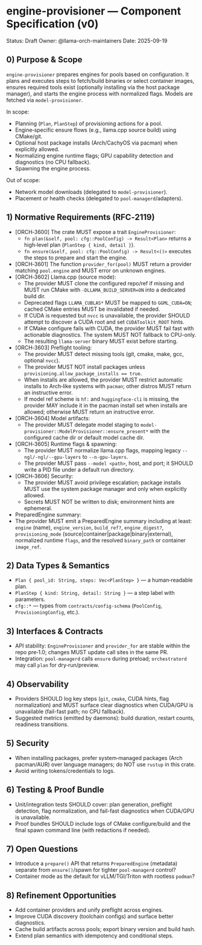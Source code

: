 # engine-provisioner — Component Specification (v0)

Status: Draft
Owner: @llama-orch-maintainers
Date: 2025-09-19

## 0) Purpose & Scope

`engine-provisioner` prepares engines for pools based on configuration. It plans and executes steps to fetch/build binaries or select container images, ensures required tools exist (optionally installing via the host package manager), and starts the engine process with normalized flags. Models are fetched via `model-provisioner`.

In scope:
- Planning (`Plan`, `PlanStep`) of provisioning actions for a pool.
- Engine‑specific ensure flows (e.g., llama.cpp source build) using CMake/git.
- Optional host package installs (Arch/CachyOS via pacman) when explicitly allowed.
- Normalizing engine runtime flags; GPU capability detection and diagnostics (no CPU fallback).
- Spawning the engine process.

Out of scope:
- Network model downloads (delegated to `model-provisioner`).
- Placement or health checks (delegated to `pool-managerd`/adapters).

## 1) Normative Requirements (RFC‑2119)

- [ORCH‑3600] The crate MUST expose a trait `EngineProvisioner`:
  - `fn plan(&self, pool: cfg::PoolConfig) -> Result<Plan>` returns a high‑level plan (`PlanStep { kind, detail }`).
  - `fn ensure(&self, pool: cfg::PoolConfig) -> Result<()>` executes the steps to prepare and start the engine.
- [ORCH‑3601] The function `provider_for(pool)` MUST return a provider matching `pool.engine` and MUST error on unknown engines.
- [ORCH‑3602] Llama.cpp (source mode):
  - The provider MUST clone the configured repo/ref if missing and MUST run CMake with `-DLLAMA_BUILD_SERVER=ON` into a dedicated build dir.
  - Deprecated flags `LLAMA_CUBLAS*` MUST be mapped to `GGML_CUDA=ON`; cached CMake entries MUST be invalidated if needed.
  - If CUDA is requested but `nvcc` is unavailable, the provider SHOULD attempt to discover a CUDA root and set `CUDAToolkit_ROOT` hints.
  - If CMake configure fails with CUDA, the provider MUST fail fast with actionable diagnostics. The system MUST NOT fallback to CPU-only.
  - The resulting `llama-server` binary MUST exist before starting.
- [ORCH‑3603] Preflight tooling:
  - The provider MUST detect missing tools (git, cmake, make, gcc, optional `nvcc`).
  - The provider MUST NOT install packages unless `provisioning.allow_package_installs == true`.
  - When installs are allowed, the provider MUST restrict automatic installs to Arch‑like systems with `pacman`; other distros MUST return an instructive error.
  - If model ref scheme is `hf:` and `huggingface-cli` is missing, the provider MAY include it in the pacman install set when installs are allowed; otherwise MUST return an instructive error.
- [ORCH‑3604] Model artifacts:
  - The provider MUST delegate model staging to `model-provisioner::ModelProvisioner::ensure_present*` with the configured cache dir or default model cache dir.
- [ORCH‑3605] Runtime flags & spawning:
  - The provider MUST normalize llama.cpp flags, mapping legacy `--ngl/-ngl/--gpu-layers` to `--n-gpu-layers`.
  - The provider MUST pass `--model <path>`, host, and port; it SHOULD write a PID file under a default run directory.
- [ORCH‑3606] Security:
  - The provider MUST avoid privilege escalation; package installs MUST use the system package manager and only when explicitly allowed.
  - Secrets MUST NOT be written to disk; environment hints are ephemeral.
 - PreparedEngine summary:
  - The provider MUST emit a PreparedEngine summary including at least: `engine` (name), `engine_version`, `build_ref?`, `engine_digest?`, `provisioning_mode` (source|container|package|binary|external), normalized runtime `flags`, and the resolved `binary_path` or container `image_ref`.

## 2) Data Types & Semantics

- `Plan { pool_id: String, steps: Vec<PlanStep> }` — a human‑readable plan.
- `PlanStep { kind: String, detail: String }` — a step label with parameters.
- `cfg::*` — types from `contracts/config-schema` (`PoolConfig`, `ProvisioningConfig`, etc.).

## 3) Interfaces & Contracts

- API stability: `EngineProvisioner` and `provider_for` are stable within the repo pre‑1.0; changes MUST update call sites in the same PR.
- Integration: `pool-managerd` calls `ensure` during preload; `orchestratord` may call `plan` for dry‑run/preview.

## 4) Observability

- Providers SHOULD log key steps (`git`, `cmake`, CUDA hints, flag normalization) and MUST surface clear diagnostics when CUDA/GPU is unavailable (fail-fast path; no CPU fallback).
- Suggested metrics (emitted by daemons): build duration, restart counts, readiness transitions.

## 5) Security

- When installing packages, prefer system‑managed packages (Arch pacman/AUR) over language managers; do NOT use `rustup` in this crate.
- Avoid writing tokens/credentials to logs.

## 6) Testing & Proof Bundle

- Unit/integration tests SHOULD cover: plan generation, preflight detection, flag normalization, and fail-fast diagnostics when CUDA/GPU is unavailable.
- Proof bundles SHOULD include logs of CMake configure/build and the final spawn command line (with redactions if needed).

## 7) Open Questions

- Introduce a `prepare()` API that returns `PreparedEngine` (metadata) separate from `ensure()`/spawn for tighter `pool-managerd` control?
- Container mode as the default for vLLM/TGI/Triton with rootless `podman`?

## 8) Refinement Opportunities

- Add container providers and unify preflight across engines.
- Improve CUDA discovery (toolchain configs) and surface better diagnostics.
- Cache build artifacts across pools; export binary version and build hash.
- Extend plan semantics with idempotency and conditional steps.
